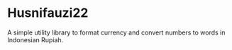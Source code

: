 # Husnifauzi22
A simple utility library to format currency and convert numbers to words in Indonesian Rupiah.
